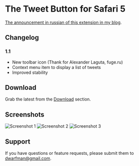 The Tweet Button for Safari 5
=============================

[The announcement in russian of this extension in my blog](http://bit.ly/aIHnrL).

Changelog
---------

### 1.1

* New toolbar icon (Thank for Alexander Laguta, fuge.ru)
* Context menu item to display a list of tweets
* Improved stability

Download
--------

Grab the latest from the [Download](http://github.com/meritt/tweet-button.safariextension/downloads) section.

Screenshots
-----------

![Screenshot 1](http://meritt.github.com/tweet-button.safariextension/screenshot.png)
![Screenshot 2](http://meritt.github.com/tweet-button.safariextension/screenshot-tweet.png)
![Screenshot 3](http://meritt.github.com/tweet-button.safariextension/screenshot-context.png)

Support
-------

If you have questions or feature requests, please submit them to [dwarfman@gmail.com](mailto:dwarfman@gmail.com).
